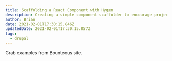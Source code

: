 ```yaml
---
title: Scaffolding a React Component with Hygen
description: Creating a simple component scaffolder to encourage project wide standards
author: Brian
date: 2021-02-01T17:30:15.846Z
updatedDate: 2021-02-01T17:30:15.857Z
tags:
  - drupal
---
```

Grab examples from Bounteous site.
